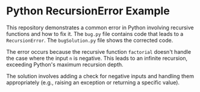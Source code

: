 # Python RecursionError Example

This repository demonstrates a common error in Python involving recursive functions and how to fix it. The `bug.py` file contains code that leads to a `RecursionError`. The `bugSolution.py` file shows the corrected code.

The error occurs because the recursive function `factorial` doesn't handle the case where the input `n` is negative. This leads to an infinite recursion, exceeding Python's maximum recursion depth.

The solution involves adding a check for negative inputs and handling them appropriately (e.g., raising an exception or returning a specific value).